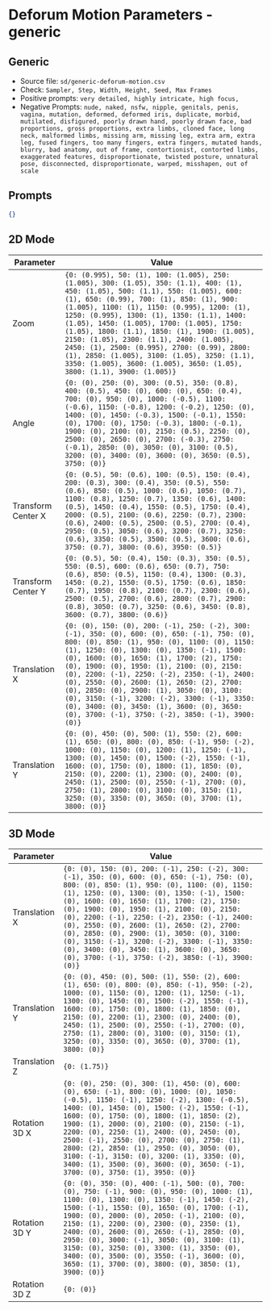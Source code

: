 # Deforum Motion Parameters - generic

## Generic

- Source file: `sd/generic-deforum-motion.csv`
- Check: `Sampler, Step, Width, Height, Seed, Max Frames`
- Positive prompts: `very detailed, highly intricate, high focus,`
- Negative Prompts: `nude, naked, nsfw, nipple, genitals, penis, vagina, mutation, deformed, deformed iris, duplicate, morbid, mutilated, disfigured, poorly drawn hand, poorly drawn face, bad proportions, gross proportions, extra limbs, cloned face, long neck, malformed limbs, missing arm, missing leg, extra arm, extra leg, fused fingers, too many fingers, extra fingers, mutated hands, blurry, bad anatomy, out of frame, contortionist, contorted limbs, exaggerated features, disproportionate, twisted posture, unnatural pose, disconnected, disproportionate, warped, misshapen, out of scale`

## Prompts

```json
{}
```

## 2D Mode

|Parameter|Value|
|---|---|
|Zoom|`{0: (0.995), 50: (1), 100: (1.005), 250: (1.005), 300: (1.05), 350: (1.1), 400: (1), 450: (1.05), 500: (1.1), 550: (1.005), 600: (1), 650: (0.99), 700: (1), 850: (1), 900: (1.005), 1100: (1), 1150: (0.995), 1200: (1), 1250: (0.995), 1300: (1), 1350: (1.1), 1400: (1.05), 1450: (1.005), 1700: (1.005), 1750: (1.05), 1800: (1.1), 1850: (1), 1900: (1.005), 2150: (1.05), 2300: (1.1), 2400: (1.005), 2450: (1), 2500: (0.995), 2700: (0.99), 2800: (1), 2850: (1.005), 3100: (1.05), 3250: (1.1), 3350: (1.005), 3600: (1.005), 3650: (1.05), 3800: (1.1), 3900: (1.005)}`|
|Angle|`{0: (0), 250: (0), 300: (0.5), 350: (0.8), 400: (0.5), 450: (0), 600: (0), 650: (0.4), 700: (0), 950: (0), 1000: (-0.5), 1100: (-0.6), 1150: (-0.8), 1200: (-0.2), 1250: (0), 1400: (0), 1450: (-0.3), 1500: (-0.1), 1550: (0), 1700: (0), 1750: (-0.3), 1800: (-0.1), 1900: (0), 2100: (0), 2150: (0.5), 2250: (0), 2500: (0), 2650: (0), 2700: (-0.3), 2750: (-0.1), 2850: (0), 3050: (0), 3100: (0.5), 3200: (0), 3400: (0), 3600: (0), 3650: (0.5), 3750: (0)}`|
|Transform Center X|`{0: (0.5), 50: (0.6), 100: (0.5), 150: (0.4), 200: (0.3), 300: (0.4), 350: (0.5), 550: (0.6), 850: (0.5), 1000: (0.6), 1050: (0.7), 1100: (0.8), 1250: (0.7), 1350: (0.6), 1400: (0.5), 1450: (0.4), 1550: (0.5), 1750: (0.4), 2000: (0.5), 2100: (0.6), 2250: (0.7), 2300: (0.6), 2400: (0.5), 2500: (0.5), 2700: (0.4), 2950: (0.5), 3050: (0.6), 3200: (0.7), 3250: (0.6), 3350: (0.5), 3500: (0.5), 3600: (0.6), 3750: (0.7), 3800: (0.6), 3950: (0.5)}`|
|Transform Center Y|`{0: (0.5), 50: (0.4), 150: (0.3), 350: (0.5), 550: (0.5), 600: (0.6), 650: (0.7), 750: (0.6), 850: (0.5), 1150: (0.4), 1300: (0.3), 1450: (0.2), 1550: (0.5), 1750: (0.6), 1850: (0.7), 1950: (0.8), 2100: (0.7), 2300: (0.6), 2500: (0.5), 2700: (0.6), 2800: (0.7), 2900: (0.8), 3050: (0.7), 3250: (0.6), 3450: (0.8), 3600: (0.7), 3800: (0.6)}`|
|Translation X|`{0: (0), 150: (0), 200: (-1), 250: (-2), 300: (-1), 350: (0), 600: (0), 650: (-1), 750: (0), 800: (0), 850: (1), 950: (0), 1100: (0), 1150: (1), 1250: (0), 1300: (0), 1350: (-1), 1500: (0), 1600: (0), 1650: (1), 1700: (2), 1750: (0), 1900: (0), 1950: (1), 2100: (0), 2150: (0), 2200: (-1), 2250: (-2), 2350: (-1), 2400: (0), 2550: (0), 2600: (1), 2650: (2), 2700: (0), 2850: (0), 2900: (1), 3050: (0), 3100: (0), 3150: (-1), 3200: (-2), 3300: (-1), 3350: (0), 3400: (0), 3450: (1), 3600: (0), 3650: (0), 3700: (-1), 3750: (-2), 3850: (-1), 3900: (0)}`|
|Translation Y|`{0: (0), 450: (0), 500: (1), 550: (2), 600: (1), 650: (0), 800: (0), 850: (-1), 950: (-2), 1000: (0), 1150: (0), 1200: (1), 1250: (-1), 1300: (0), 1450: (0), 1500: (-2), 1550: (-1), 1600: (0), 1750: (0), 1800: (1), 1850: (0), 2150: (0), 2200: (1), 2300: (0), 2400: (0), 2450: (1), 2500: (0), 2550: (-1), 2700: (0), 2750: (1), 2800: (0), 3100: (0), 3150: (1), 3250: (0), 3350: (0), 3650: (0), 3700: (1), 3800: (0)}`|

## 3D Mode

|Parameter|Value|
|---|---|
|Translation X|`{0: (0), 150: (0), 200: (-1), 250: (-2), 300: (-1), 350: (0), 600: (0), 650: (-1), 750: (0), 800: (0), 850: (1), 950: (0), 1100: (0), 1150: (1), 1250: (0), 1300: (0), 1350: (-1), 1500: (0), 1600: (0), 1650: (1), 1700: (2), 1750: (0), 1900: (0), 1950: (1), 2100: (0), 2150: (0), 2200: (-1), 2250: (-2), 2350: (-1), 2400: (0), 2550: (0), 2600: (1), 2650: (2), 2700: (0), 2850: (0), 2900: (1), 3050: (0), 3100: (0), 3150: (-1), 3200: (-2), 3300: (-1), 3350: (0), 3400: (0), 3450: (1), 3600: (0), 3650: (0), 3700: (-1), 3750: (-2), 3850: (-1), 3900: (0)}`|
|Translation Y|`{0: (0), 450: (0), 500: (1), 550: (2), 600: (1), 650: (0), 800: (0), 850: (-1), 950: (-2), 1000: (0), 1150: (0), 1200: (1), 1250: (-1), 1300: (0), 1450: (0), 1500: (-2), 1550: (-1), 1600: (0), 1750: (0), 1800: (1), 1850: (0), 2150: (0), 2200: (1), 2300: (0), 2400: (0), 2450: (1), 2500: (0), 2550: (-1), 2700: (0), 2750: (1), 2800: (0), 3100: (0), 3150: (1), 3250: (0), 3350: (0), 3650: (0), 3700: (1), 3800: (0)}`|
|Translation Z|`{0: (1.75)}`|
|Rotation 3D X|`{0: (0), 250: (0), 300: (1), 450: (0), 600: (0), 650: (-1), 800: (0), 1000: (0), 1050: (-0.5), 1150: (-1), 1250: (-2), 1300: (-0.5), 1400: (0), 1450: (0), 1500: (-2), 1550: (-1), 1600: (0), 1750: (0), 1800: (1), 1850: (2), 1900: (1), 2000: (0), 2100: (0), 2150: (-1), 2200: (0), 2250: (1), 2400: (0), 2450: (0), 2500: (-1), 2550: (0), 2700: (0), 2750: (1), 2800: (2), 2850: (1), 2950: (0), 3050: (0), 3100: (-1), 3150: (0), 3200: (1), 3350: (0), 3400: (1), 3500: (0), 3600: (0), 3650: (-1), 3700: (0), 3750: (1), 3950: (0)}`|
|Rotation 3D Y|`{0: (0), 350: (0), 400: (-1), 500: (0), 700: (0), 750: (-1), 900: (0), 950: (0), 1000: (1), 1100: (0), 1300: (0), 1350: (-1), 1450: (-2), 1500: (-1), 1550: (0), 1650: (0), 1700: (-1), 1900: (0), 2000: (0), 2050: (-1), 2100: (0), 2150: (1), 2200: (0), 2300: (0), 2350: (1), 2400: (0), 2600: (0), 2650: (-1), 2850: (0), 2950: (0), 3000: (-1), 3050: (0), 3100: (1), 3150: (0), 3250: (0), 3300: (1), 3350: (0), 3400: (0), 3500: (0), 3550: (-1), 3600: (0), 3650: (1), 3700: (0), 3800: (0), 3850: (1), 3900: (0)}`|
|Rotation 3D Z|`{0: (0)}`|
